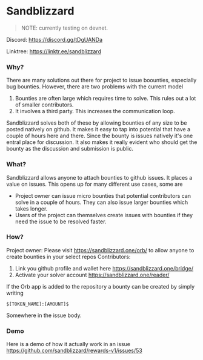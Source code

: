 # Sandblizzard

> NOTE: currently testing on devnet.

Discord: https://discord.gg/tDgUANDa 

Linktree: https://linktr.ee/sandblizzard

### Why?
There are many solutions out there for project to issue boounties, especially bug bounties. However, there are two problems with the current model

1. Bounties are often large which requires time to solve. This rules out a lot of smaller contributors.
2. It involves a third party. This increases the communication loop.

Sandblizzard solves both of these by allowing bounties of any size to be posted natively on github. It makes it easy to tap into potential that have a couple of hours here and there. Since the bounty is issues natively it's one entral place for discussion. It also makes it really evident who should get the bounty as the discussion and submission is public. 

### What?
 Sandblizzard allows anyone to attach bounties to github issues. It places a value on issues. This opens up for many different use cases, some are

* Project owner can issue micro bounties that potential contributors can solve in a couple of hours. They can also issue larger bounties which takes longer.
* Users of the project can themselves create issues with bounties if they need the issue to be resolved faster.

### How?
Project owner: Please visit https://sandblizzard.one/orb/ to allow anyone to create bounties in your select repos
Contributors: 
1. Link you github profile and wallet here https://sandblizzard.one/bridge/
2. Activate your solver account https://sandblizzard.one/reader/

If the Orb app is added to the repository a bounty can be created by simply writing 

```
$[TOKEN_NAME]:[AMOUNT]$
```
Somewhere in the issue body. 

### Demo
Here is a demo of how it actually work in an issue https://github.com/sandblizzard/rewards-v1/issues/53
